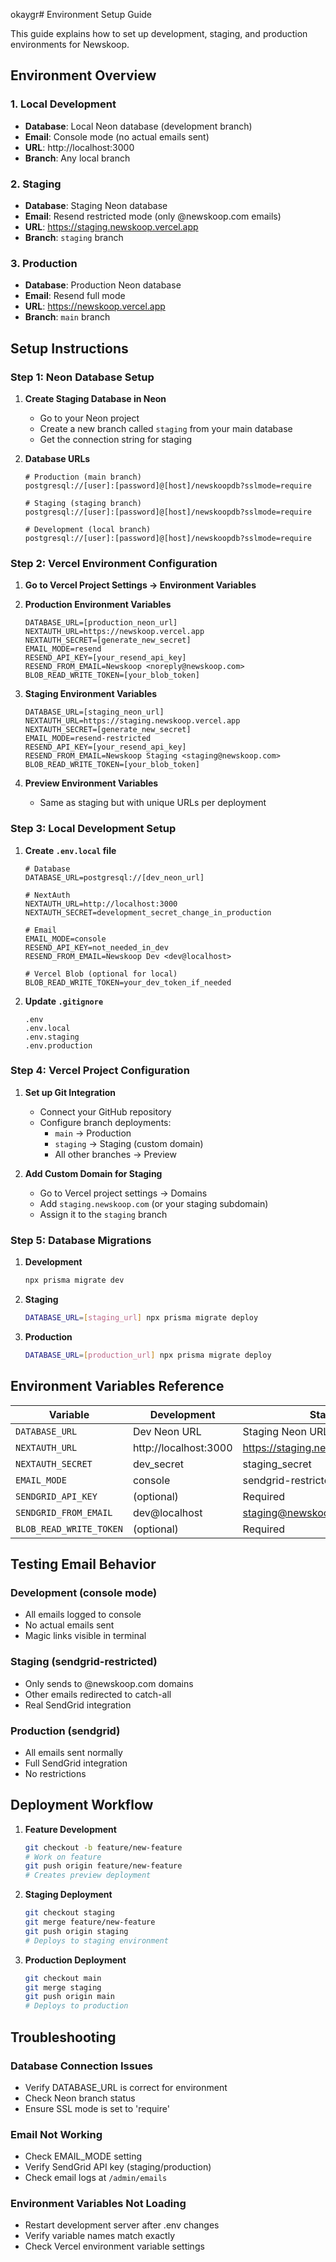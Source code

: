 okaygr# Environment Setup Guide

This guide explains how to set up development, staging, and production environments for Newskoop.

## Environment Overview

### 1. Local Development
- **Database**: Local Neon database (development branch)
- **Email**: Console mode (no actual emails sent)
- **URL**: http://localhost:3000
- **Branch**: Any local branch

### 2. Staging
- **Database**: Staging Neon database
- **Email**: Resend restricted mode (only @newskoop.com emails)
- **URL**: https://staging.newskoop.vercel.app
- **Branch**: `staging` branch

### 3. Production
- **Database**: Production Neon database
- **Email**: Resend full mode
- **URL**: https://newskoop.vercel.app
- **Branch**: `main` branch

## Setup Instructions

### Step 1: Neon Database Setup

1. **Create Staging Database in Neon**
   - Go to your Neon project
   - Create a new branch called `staging` from your main database
   - Get the connection string for staging

2. **Database URLs**
   ```
   # Production (main branch)
   postgresql://[user]:[password]@[host]/newskoopdb?sslmode=require
   
   # Staging (staging branch)
   postgresql://[user]:[password]@[host]/newskoopdb?sslmode=require
   
   # Development (local branch)
   postgresql://[user]:[password]@[host]/newskoopdb?sslmode=require
   ```

### Step 2: Vercel Environment Configuration

1. **Go to Vercel Project Settings → Environment Variables**

2. **Production Environment Variables**
   ```
   DATABASE_URL=[production_neon_url]
   NEXTAUTH_URL=https://newskoop.vercel.app
   NEXTAUTH_SECRET=[generate_new_secret]
   EMAIL_MODE=resend
   RESEND_API_KEY=[your_resend_api_key]
   RESEND_FROM_EMAIL=Newskoop <noreply@newskoop.com>
   BLOB_READ_WRITE_TOKEN=[your_blob_token]
   ```

3. **Staging Environment Variables**
   ```
   DATABASE_URL=[staging_neon_url]
   NEXTAUTH_URL=https://staging.newskoop.vercel.app
   NEXTAUTH_SECRET=[generate_new_secret]
   EMAIL_MODE=resend-restricted
   RESEND_API_KEY=[your_resend_api_key]
   RESEND_FROM_EMAIL=Newskoop Staging <staging@newskoop.com>
   BLOB_READ_WRITE_TOKEN=[your_blob_token]
   ```

4. **Preview Environment Variables**
   - Same as staging but with unique URLs per deployment

### Step 3: Local Development Setup

1. **Create `.env.local` file**
   ```env
   # Database
   DATABASE_URL=postgresql://[dev_neon_url]
   
   # NextAuth
   NEXTAUTH_URL=http://localhost:3000
   NEXTAUTH_SECRET=development_secret_change_in_production
   
   # Email
   EMAIL_MODE=console
   RESEND_API_KEY=not_needed_in_dev
   RESEND_FROM_EMAIL=Newskoop Dev <dev@localhost>
   
   # Vercel Blob (optional for local)
   BLOB_READ_WRITE_TOKEN=your_dev_token_if_needed
   ```

2. **Update `.gitignore`**
   ```
   .env
   .env.local
   .env.staging
   .env.production
   ```

### Step 4: Vercel Project Configuration

1. **Set up Git Integration**
   - Connect your GitHub repository
   - Configure branch deployments:
     - `main` → Production
     - `staging` → Staging (custom domain)
     - All other branches → Preview

2. **Add Custom Domain for Staging**
   - Go to Vercel project settings → Domains
   - Add `staging.newskoop.com` (or your staging subdomain)
   - Assign it to the `staging` branch

### Step 5: Database Migrations

1. **Development**
   ```bash
   npx prisma migrate dev
   ```

2. **Staging**
   ```bash
   DATABASE_URL=[staging_url] npx prisma migrate deploy
   ```

3. **Production**
   ```bash
   DATABASE_URL=[production_url] npx prisma migrate deploy
   ```

## Environment Variables Reference

| Variable | Development | Staging | Production |
|----------|------------|---------|------------|
| `DATABASE_URL` | Dev Neon URL | Staging Neon URL | Prod Neon URL |
| `NEXTAUTH_URL` | http://localhost:3000 | https://staging.newskoop.vercel.app | https://newskoop.vercel.app |
| `NEXTAUTH_SECRET` | dev_secret | staging_secret | prod_secret |
| `EMAIL_MODE` | console | sendgrid-restricted | sendgrid |
| `SENDGRID_API_KEY` | (optional) | Required | Required |
| `SENDGRID_FROM_EMAIL` | dev@localhost | staging@newskoop.com | noreply@newskoop.com |
| `BLOB_READ_WRITE_TOKEN` | (optional) | Required | Required |

## Testing Email Behavior

### Development (console mode)
- All emails logged to console
- No actual emails sent
- Magic links visible in terminal

### Staging (sendgrid-restricted)
- Only sends to @newskoop.com domains
- Other emails redirected to catch-all
- Real SendGrid integration

### Production (sendgrid)
- All emails sent normally
- Full SendGrid integration
- No restrictions

## Deployment Workflow

1. **Feature Development**
   ```bash
   git checkout -b feature/new-feature
   # Work on feature
   git push origin feature/new-feature
   # Creates preview deployment
   ```

2. **Staging Deployment**
   ```bash
   git checkout staging
   git merge feature/new-feature
   git push origin staging
   # Deploys to staging environment
   ```

3. **Production Deployment**
   ```bash
   git checkout main
   git merge staging
   git push origin main
   # Deploys to production
   ```

## Troubleshooting

### Database Connection Issues
- Verify DATABASE_URL is correct for environment
- Check Neon branch status
- Ensure SSL mode is set to 'require'

### Email Not Working
- Check EMAIL_MODE setting
- Verify SendGrid API key (staging/production)
- Check email logs at `/admin/emails`

### Environment Variables Not Loading
- Restart development server after .env changes
- Verify variable names match exactly
- Check Vercel environment variable settings